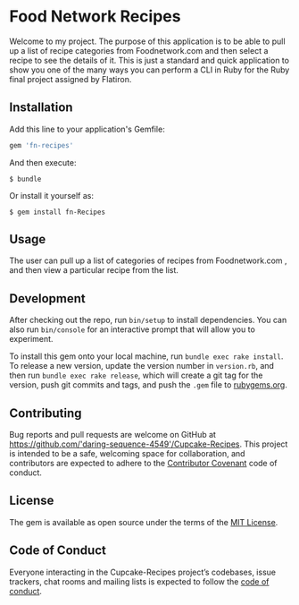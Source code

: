 # Food Network Recipes 

Welcome to my project. The purpose of this application is to be able to pull up a list of recipe categories from Foodnetwork.com and then select a recipe to see the details of it. This is just a standard and quick application to show you one of the many ways you can perform a CLI in Ruby for the Ruby final project assigned by Flatiron.

## Installation

Add this line to your application's Gemfile:

```ruby
gem 'fn-recipes'
```

And then execute:

    $ bundle

Or install it yourself as:

    $ gem install fn-Recipes

## Usage

The user can pull up a list of categories of recipes from Foodnetwork.com , and then view a particular recipe from the list.

## Development

After checking out the repo, run `bin/setup` to install dependencies. You can also run `bin/console` for an interactive prompt that will allow you to experiment.

To install this gem onto your local machine, run `bundle exec rake install`. To release a new version, update the version number in `version.rb`, and then run `bundle exec rake release`, which will create a git tag for the version, push git commits and tags, and push the `.gem` file to [rubygems.org](https://rubygems.org).

## Contributing

Bug reports and pull requests are welcome on GitHub at https://github.com/'daring-sequence-4549'/Cupcake-Recipes. This project is intended to be a safe, welcoming space for collaboration, and contributors are expected to adhere to the [Contributor Covenant](http://contributor-covenant.org) code of conduct.

## License

The gem is available as open source under the terms of the [MIT License](https://opensource.org/licenses/MIT).

## Code of Conduct

Everyone interacting in the Cupcake-Recipes project’s codebases, issue trackers, chat rooms and mailing lists is expected to follow the [code of conduct](https://github.com/'daring-sequence-4549'/Cupcake-Recipes/blob/master/CODE_OF_CONDUCT.md).

